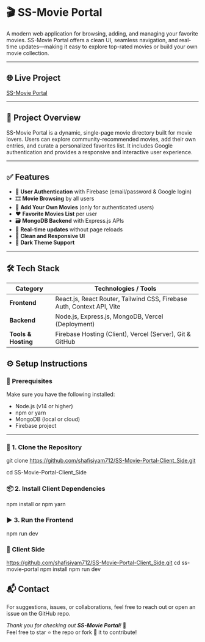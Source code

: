 
# 🎬 SS-Movie Portal

A modern web application for browsing, adding, and managing your favorite movies. SS-Movie Portal offers a clean UI, seamless navigation, and real-time updates—making it easy to explore top-rated movies or build your own movie collection.

---

## 🌐 Live Project
[SS-Movie Portal](https://my-movie-site-1a1ab.web.app/)

---

## 📄 Project Overview

SS-Movie Portal is a dynamic, single-page movie directory built for movie lovers. Users can explore community-recommended movies, add their own entries, and curate a personalized favorites list. It includes Google authentication and provides a responsive and interactive user experience.

---

## ✅ Features

- 🔐 **User Authentication** with Firebase (email/password & Google login)
- 🎞️ **Movie Browsing** by all users
- 📝 **Add Your Own Movies** (only for authenticated users)
- ❤️ **Favorite Movies List** per user
- 🗃️ **MongoDB Backend** with Express.js APIs
- 🚀 **Real-time updates** without page reloads
- 🎨 **Clean and Responsive UI**
- 🌙 **Dark Theme Support**

---

## 🛠 Tech Stack

| Category         | Technologies / Tools                                |
|------------------|------------------------------------------------------|
| **Frontend**     | React.js, React Router, Tailwind CSS, Firebase Auth, Context API, Vite |
| **Backend**      | Node.js, Express.js, MongoDB, Vercel (Deployment)   |
| **Tools & Hosting** | Firebase Hosting (Client), Vercel (Server), Git & GitHub |


## ⚙️ Setup Instructions

### 🔧 Prerequisites

Make sure you have the following installed:
- Node.js (v14 or higher)
- npm or yarn
- MongoDB (local or cloud)
- Firebase project

---

### 📁 1. Clone the Repository

git clone https://github.com/shafisiyam712/SS-Movie-Portal-Client_Side.git

cd SS-Movie-Portal-Client_Side

### 📦 2. Install Client Dependencies

npm install or npm yarn


### ▶️ 3. Run the Frontend

npm run dev

### 🔧 Client Side


https://github.com/shafisiyam712/SS-Movie-Portal-Client_Side.git
cd ss-movie-portal
npm install
npm run dev


 ## 📬 Contact
For suggestions, issues, or collaborations, feel free to reach out or open an issue on the GitHub repo.

_Thank you for checking out **SS-Movie Portal**!_ 🎥  
Feel free to star ⭐ the repo or fork 🍴 it to contribute!

